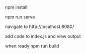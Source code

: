 npm install

npm run serve

navigate to http://localhost:8080/

add code to index.js and view output

when ready npm run build
